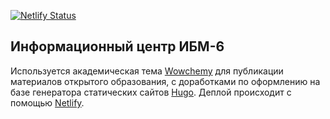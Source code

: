 [![Netlify Status](https://api.netlify.com/api/v1/badges/35769bc4-e367-4683-bcd5-921af34697ce/deploy-status)](https://app.netlify.com/sites/ebm6-bmstu/deploys)

## Информационный центр ИБМ-6

Используется академическая тема [Wowchemy](https://wowchemy.com/) для публикации материалов открытого образования, с доработками по оформлению на базе генератора статических сайтов [Hugo](https://gohugo.io/). Деплой происходит с помощью [Netlify](https://www.netlify.com/). 